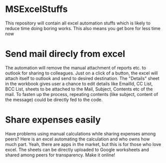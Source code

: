 # MSExcelStuffs

This repository will contain all excel automation stuffs which is likely to reduce time doing boring works. 
This also means you get bore for less time now


# Send mail direcly from excel

The automation will remove the manual attachment of reports etc. to outlook for sharing to colleagues. Just on a click of a button, the excel will attach itself to outlook and send to desired destination. The "Details" sheet in the workbook gives user a chance to edit details like EmailId, CC List, BCC List, sheets to be attached to the Mail, Subject, Contents etc of the mail. To fasten up the process, repeating contents (like subject, content of the message) could be directly fed to the code.

# Share expenses easily

Have problems using manual calculations while sharing expenses among peers? Here is an excel automating the calculation and who owns how much part. Yeah, there are apps in the market, but this is for those who love excel. The sheets can be directly uploaded to Google worksheets and shared among peers for transparency. Make it online!
